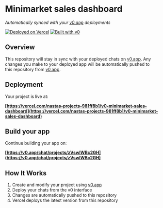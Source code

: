 # Minimarket sales dashboard

*Automatically synced with your [v0.app](https://v0.app) deployments*

[![Deployed on Vercel](https://img.shields.io/badge/Deployed%20on-Vercel-black?style=for-the-badge&logo=vercel)](https://vercel.com/nastas-projects-981ff8b1/v0-minimarket-sales-dashboard)
[![Built with v0](https://img.shields.io/badge/Built%20with-v0.app-black?style=for-the-badge)](https://v0.app/chat/projects/zVswIWBc2GH)

## Overview

This repository will stay in sync with your deployed chats on [v0.app](https://v0.app).
Any changes you make to your deployed app will be automatically pushed to this repository from [v0.app](https://v0.app).

## Deployment

Your project is live at:

**[https://vercel.com/nastas-projects-981ff8b1/v0-minimarket-sales-dashboard](https://vercel.com/nastas-projects-981ff8b1/v0-minimarket-sales-dashboard)**

## Build your app

Continue building your app on:

**[https://v0.app/chat/projects/zVswIWBc2GH](https://v0.app/chat/projects/zVswIWBc2GH)**

## How It Works

1. Create and modify your project using [v0.app](https://v0.app)
2. Deploy your chats from the v0 interface
3. Changes are automatically pushed to this repository
4. Vercel deploys the latest version from this repository
